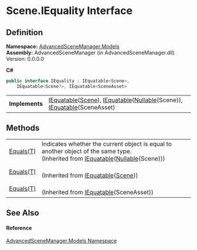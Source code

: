 # Scene.IEquality Interface




## Definition
**Namespace:** <a href="N_AdvancedSceneManager_Models">AdvancedSceneManager.Models</a>  
**Assembly:** AdvancedSceneManager (in AdvancedSceneManager.dll) Version: 0.0.0.0

**C#**
``` C#
public interface IEquality : IEquatable<Scene>, 
	IEquatable<Scene?>, IEquatable<SceneAsset>
```

<table><tr><td><strong>Implements</strong></td><td><a href="https://learn.microsoft.com/dotnet/api/system.iequatable-1" target="_blank" rel="noopener noreferrer">IEquatable</a>(<a href="T_AdvancedSceneManager_Models_Scene">Scene</a>), <a href="https://learn.microsoft.com/dotnet/api/system.iequatable-1" target="_blank" rel="noopener noreferrer">IEquatable</a>(<a href="https://learn.microsoft.com/dotnet/api/system.nullable-1" target="_blank" rel="noopener noreferrer">Nullable</a>(Scene)), <a href="https://learn.microsoft.com/dotnet/api/system.iequatable-1" target="_blank" rel="noopener noreferrer">IEquatable</a>(SceneAsset)</td></tr>
</table>



## Methods
<table>
<tr>
<td><a href="https://learn.microsoft.com/dotnet/api/system.iequatable-1.equals" target="_blank" rel="noopener noreferrer">Equals(T)</a></td>
<td>Indicates whether the current object is equal to another object of the same type.<br />(Inherited from <a href="https://learn.microsoft.com/dotnet/api/system.iequatable-1" target="_blank" rel="noopener noreferrer">IEquatable</a>(<a href="https://learn.microsoft.com/dotnet/api/system.nullable-1" target="_blank" rel="noopener noreferrer">Nullable</a>(Scene)))</td></tr>
<tr>
<td><a href="https://learn.microsoft.com/dotnet/api/system.iequatable-1.equals" target="_blank" rel="noopener noreferrer">Equals(T)</a></td>
<td><br />(Inherited from <a href="https://learn.microsoft.com/dotnet/api/system.iequatable-1" target="_blank" rel="noopener noreferrer">IEquatable</a>(<a href="T_AdvancedSceneManager_Models_Scene">Scene</a>))</td></tr>
<tr>
<td><a href="https://learn.microsoft.com/dotnet/api/system.iequatable-1.equals" target="_blank" rel="noopener noreferrer">Equals(T)</a></td>
<td><br />(Inherited from <a href="https://learn.microsoft.com/dotnet/api/system.iequatable-1" target="_blank" rel="noopener noreferrer">IEquatable</a>(SceneAsset))</td></tr>
</table>

## See Also


#### Reference
<a href="N_AdvancedSceneManager_Models">AdvancedSceneManager.Models Namespace</a>  
